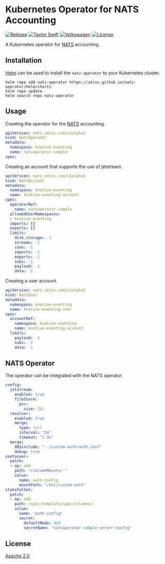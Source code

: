 # Kubernetes Operator for NATS Accounting

[![Release](https://github.com/ZEISS/natz-operator/actions/workflows/release.yml/badge.svg)](https://github.com/ZEISS/natz-operator/actions/workflows/release.yml)
[![Taylor Swift](https://img.shields.io/badge/secured%20by-taylor%20swift-brightgreen.svg)](https://twitter.com/SwiftOnSecurity)
[![Volkswagen](https://auchenberg.github.io/volkswagen/volkswargen_ci.svg?v=1)](https://github.com/auchenberg/volkswagen)
[![License](https://img.shields.io/badge/License-Apache%202.0-blue.svg)](https://opensource.org/licenses/Apache-2.0)

A Kubernetes operator for [NATS](https://nats.io/) accounting.

## Installation

[Helm](https://helm.sh/) can be used to install the `natz-operator` to your Kubernetes cluster.

```shell
helm repo add natz-operator https://zeiss.github.io/natz-operator/helm/charts
helm repo update
helm search repo natz-operator
```

## Usage

Creating the operator for the [NATS](https://nats.io/) accounting.

```yaml
apiVersion: natz.zeiss.com/v1alpha1
kind: NatsOperator
metadata:
  namespace: knative-eventing
  name: natsoperator-sample
spec:
```

Creating an account that supports the use of jetstream.

```yaml
apiVersion: natz.zeiss.com/v1alpha1
kind: NatsAccount
metadata:
  namespace: knative-eventing 
  name: knative-eventing-account
spec:
  operatorRef:
    name: natsoperator-sample 
  allowedUserNamespaces:
  - knative-eventing
  imports: []
  exports: []
  limits: 
    disk_storage: -1
    streams: -1
    conn: -1
    imports: -1
    exports: -1
    subs: -1
    payload: -1
    data: -1
```

Creating a user account.

```yaml
apiVersion: natz.zeiss.com/v1alpha1
kind: NatsUser
metadata:
  namespace: knative-eventing
  name: knative-eventing-user
spec:
  accountRef:
    namespace: knative-eventing
    name: knative-eventing-account
  limits:
    payload: -1
    subs: -1
    data: -1
```

## NATS Operator

The operator can be integrated with the NATS operator.

```yaml
config:
  jetstream:
    enabled: true
    fileStore:
      pvc:
        size: 2Gi
  resolver:
    enabled: true
    merge:
      type: full
      interval: "2m"
      timeout: "1.9s"
  merge:
    00$include: "../custom-auth/auth.conf"
    debug: true
container:
  patch:
  - op: add
    path: "/volumeMounts/-"
    value:
      name: auth-config
      mountPath: "/etc/custom-auth"
statefulSet:
  patch:
  - op: add
    path: /spec/template/spec/volumes/-
    value:
      name: "auth-config"
      secret:
        defaultMode: 420
        secretName: "natsoperator-sample-server-config"
```

## License

[Apache 2.0](/LICENSE)